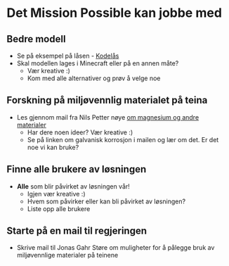 # Det Mission Possible kan jobbe med

## Bedre modell
- Se på eksempel på låsen - [Kodelås](https://partilageret.no/products/skaplas?variant=41886339596454)
- Skal modellen lages i Minecraft eller på en annen måte?
   - Vær kreative :)
   - Kom med alle alternativer og prøv å velge noe
 
## Forskning på miljøvennlig materialet på teina
- Les gjennom mail fra Nils Petter nøye [om magnesium og andre materialer](https://github.com/ultimum2010/submerged/blob/main/forskning/Nils%20Petter%20Vedvik/tilbakemelding.md)
  - Har dere noen ideer? Vær kreative :)
  - Se på linken om galvanisk korrosjon i mailen og lær om det. Er det noe vi kan bruke?
 
## Finne alle brukere av løsningen
- **Alle** som blir påvirket av løsningen vår!
  - Igjen vær kreative :)
  - Hvem som påvirker eller kan bli påvirket av løsningen?
  - Liste opp alle brukere

## Starte på en mail til regjeringen
- Skrive mail til Jonas Gahr Støre om muligheter for å pålegge bruk av miljøvennlige materialer på teinene
